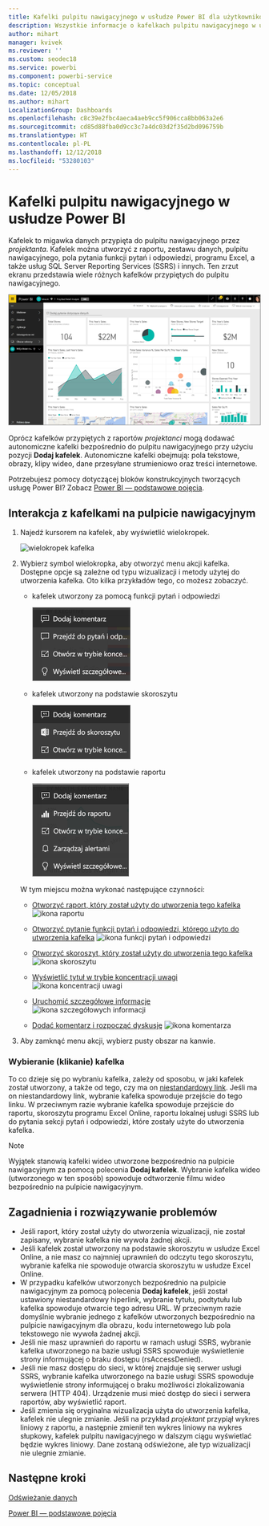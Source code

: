 ```yaml
---
title: Kafelki pulpitu nawigacyjnego w usłudze Power BI dla użytkowników
description: Wszystkie informacje o kafelkach pulpitu nawigacyjnego w usłudze Power BI dla użytkowników. Dotyczy to również kafelków, które są tworzone z poziomu usługi SQL Server Reporting Services (SSRS).
author: mihart
manager: kvivek
ms.reviewer: ''
ms.custom: seodec18
ms.service: powerbi
ms.component: powerbi-service
ms.topic: conceptual
ms.date: 12/05/2018
ms.author: mihart
LocalizationGroup: Dashboards
ms.openlocfilehash: c8c39e2fbc4aeca4aeb9cc5f906cca8bb063a2e6
ms.sourcegitcommit: cd85d88fba0d9cc3c7a4dc03d2f35d2bd096759b
ms.translationtype: HT
ms.contentlocale: pl-PL
ms.lasthandoff: 12/12/2018
ms.locfileid: "53280103"
---
```

# <a name="dashboard-tiles-in-power-bi"></a>Kafelki pulpitu nawigacyjnego w usłudze Power BI
Kafelek to migawka danych przypięta do pulpitu nawigacyjnego przez *projektanta*. Kafelek można utworzyć z raportu, zestawu danych, pulpitu nawigacyjnego, pola pytania funkcji pytań i odpowiedzi, programu Excel, a także usług SQL Server Reporting Services (SSRS) i innych.  Ten zrzut ekranu przedstawia wiele różnych kafelków przypiętych do pulpitu nawigacyjnego.

![Pulpit nawigacyjny usługi Power BI](./media/end-user-tiles/power-bi-dashboard.png)


Oprócz kafelków przypiętych z raportów *projektanci* mogą dodawać autonomiczne kafelki bezpośrednio do pulpitu nawigacyjnego przy użyciu pozycji **Dodaj kafelek**. Autonomiczne kafelki obejmują: pola tekstowe, obrazy, klipy wideo, dane przesyłane strumieniowo oraz treści internetowe.

Potrzebujesz pomocy dotyczącej bloków konstrukcyjnych tworzących usługę Power BI?  Zobacz [Power BI — podstawowe pojęcia](end-user-basic-concepts.md).


## <a name="interacting-with-tiles-on-a-dashboard"></a>Interakcja z kafelkami na pulpicie nawigacyjnym

1. Najedź kursorem na kafelek, aby wyświetlić wielokropek.
   
    ![wielokropek kafelka](./media/end-user-tiles/ellipses_new.png)
2. Wybierz symbol wielokropka, aby otworzyć menu akcji kafelka. Dostępne opcje są zależne od typu wizualizacji i metody użytej do utworzenia kafelka. Oto kilka przykładów tego, co możesz zobaczyć.

    - kafelek utworzony za pomocą funkcji pytań i odpowiedzi
   
        ![ikona wielokropka](./media/end-user-tiles/power-bi-menu1.png)

    - kafelek utworzony na podstawie skoroszytu
   
        ![ikona wielokropka](./media/end-user-tiles/power-bi-menu2.png)

    - kafelek utworzony na podstawie raportu
   
        ![ikona wielokropka](./media/end-user-tiles/power-bi-menu3.png)
   
    W tym miejscu można wykonać następujące czynności:
   
   * [Otworzyć raport, który został użyty do utworzenia tego kafelka ](end-user-reports.md) ![ikona raportu](./media/end-user-tiles/chart-icon.jpg)  
   
   * [Otworzyć pytanie funkcji pytań i odpowiedzi, którego użyto do utworzenia kafelka](end-user-reports.md) ![ikona funkcji pytań i odpowiedzi](./media/end-user-tiles/qna-icon.png)  
   

   * [Otworzyć skoroszyt, który został użyty do utworzenia tego kafelka ](end-user-reports.md) ![ikona skoroszytu](./media/end-user-tiles/power-bi-open-worksheet.png)  
    * [Wyświetlić tytuł w trybie koncentracji uwagi](end-user-focus.md) ![ikona koncentracji uwagi](./media/end-user-tiles/fullscreen-icon.jpg)  
     * [Uruchomić szczegółowe informacje](end-user-insights.md) ![ikona szczegółowych informacji](./media/end-user-tiles/power-bi-insights.png)
    * [Dodać komentarz i rozpocząć dyskusję](end-user-comment.md) ![ikona komentarza](./media/end-user-tiles/comment-icons.png)

3. Aby zamknąć menu akcji, wybierz pusty obszar na kanwie.

### <a name="select-click-a-tile"></a>Wybieranie (klikanie) kafelka
To co dzieje się po wybraniu kafelka, zależy od sposobu, w jaki kafelek został utworzony, a także od tego, czy ma on [niestandardowy link](../service-dashboard-edit-tile.md). Jeśli ma on niestandardowy link, wybranie kafelka spowoduje przejście do tego linku. W przeciwnym razie wybranie kafelka spowoduje przejście do raportu, skoroszytu programu Excel Online, raportu lokalnej usługi SSRS lub do pytania sekcji pytań i odpowiedzi, które zostały użyte do utworzenia kafelka.

> [!NOTE]
> Wyjątek stanowią kafelki wideo utworzone bezpośrednio na pulpicie nawigacyjnym za pomocą polecenia **Dodaj kafelek**. Wybranie kafelka wideo (utworzonego w ten sposób) spowoduje odtworzenie filmu wideo bezpośrednio na pulpicie nawigacyjnym.   
> 
> 

## <a name="considerations-and-troubleshooting"></a>Zagadnienia i rozwiązywanie problemów
* Jeśli raport, który został użyty do utworzenia wizualizacji, nie został zapisany, wybranie kafelka nie wywoła żadnej akcji.
* Jeśli kafelek został utworzony na podstawie skoroszytu w usłudze Excel Online, a nie masz co najmniej uprawnień do odczytu tego skoroszytu, wybranie kafelka nie spowoduje otwarcia skoroszytu w usłudze Excel Online.
* W przypadku kafelków utworzonych bezpośrednio na pulpicie nawigacyjnym za pomocą polecenia **Dodaj kafelek**, jeśli został ustawiony niestandardowy hiperlink, wybranie tytułu, podtytułu lub kafelka spowoduje otwarcie tego adresu URL.  W przeciwnym razie domyślnie wybranie jednego z kafelków utworzonych bezpośrednio na pulpicie nawigacyjnym dla obrazu, kodu internetowego lub pola tekstowego nie wywoła żadnej akcji.
* Jeśli nie masz uprawnień do raportu w ramach usługi SSRS, wybranie kafelka utworzonego na bazie usługi SSRS spowoduje wyświetlenie strony informującej o braku dostępu (rsAccessDenied).
* Jeśli nie masz dostępu do sieci, w której znajduje się serwer usługi SSRS, wybranie kafelka utworzonego na bazie usługi SSRS spowoduje wyświetlenie strony informującej o braku możliwości zlokalizowania serwera (HTTP 404). Urządzenie musi mieć dostęp do sieci i serwera raportów, aby wyświetlić raport.
* Jeśli zmienia się oryginalna wizualizacja użyta do utworzenia kafelka, kafelek nie ulegnie zmianie.  Jeśli na przykład *projektant* przypiął wykres liniowy z raportu, a następnie zmienił ten wykres liniowy na wykres słupkowy, kafelek pulpitu nawigacyjnego w dalszym ciągu wyświetlać będzie wykres liniowy. Dane zostaną odświeżone, ale typ wizualizacji nie ulegnie zmianie.

## <a name="next-steps"></a>Następne kroki
[Odświeżanie danych](../refresh-data.md)

[Power BI — podstawowe pojęcia](end-user-basic-concepts.md)
